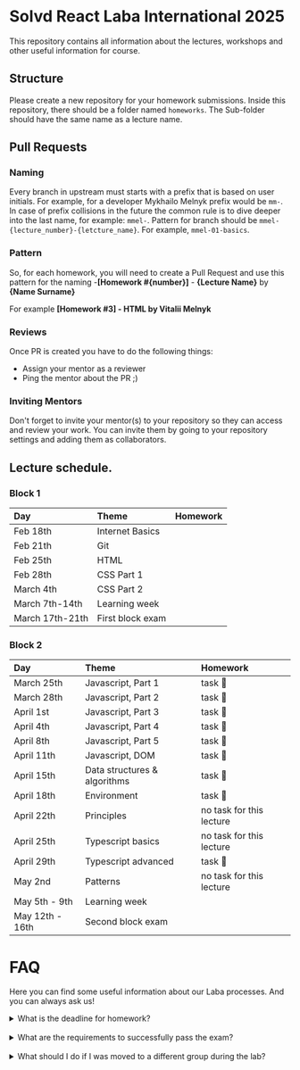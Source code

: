 # Solvd React Laba International 2025

This repository contains all information about the lectures, workshops and other useful information
for course.

## Structure

Please create a new repository for your homework submissions. Inside this repository, there should
be a folder named `homeworks`. The Sub-folder should have the same name as a lecture name.

## Pull Requests

### Naming

Every branch in upstream must starts with a prefix that is based on user initials. For example, for
a developer Mykhailo Melnyk prefix would be `mm-`. In case of prefix collisions in the future the
common rule is to dive deeper into the last name, for example: `mmel-`. Pattern for branch should be
`mmel-{lecture_number}-{letcture_name}`. For example, `mmel-01-basics`.

### Pattern

So, for each homework, you will need to create a Pull Request and use this pattern for the
naming -**[Homework #{number}]** - **{Lecture Name}** by **{Name Surname}**

For example **[Homework #3] - HTML by Vitalii Melnyk**

### Reviews

Once PR is created you have to do the following things:

- Assign your mentor as a reviewer
- Ping the mentor about the PR ;)

### Inviting Mentors

Don't forget to invite your mentor(s) to your repository so they can access and review your work.
You can invite them by going to your repository settings and adding them as collaborators.

## Lecture schedule.

### Block 1

| Day             | Theme            | Homework |
| :-------------- | :--------------- | :------- |
| Feb 18th        | Internet Basics  |          |
| Feb 21th        | Git              |          |
| Feb 25th        | HTML             |          |
| Feb 28th        | CSS Part 1       |          |
| March 4th       | CSS Part 2       |          |
| March 7th-14th  | Learning week    |          |
| March 17th-21th | First block exam |          |

### Block 2

| Day              | Theme                                                                                  | Homework                                                        |
| :--------------- | :------------------------------------------------------------------------------------- | :-------------------------------------------------------------- |
| March 25th       | Javascript, Part 1                             | task 🔗      |
| March 28th       | Javascript, Part 2                             | task 🔗      |
| April 1st        | Javascript, Part 3                             | task 🔗      |
| April 4th        | Javascript, Part 4                             | task 🔗      |
| April 8th        | Javascript, Part 5                             | task 🔗      |
| April 11th       | Javascript, DOM                                | task 🔗      |
| April 15th       | Data structures & algorithms                   | task 🔗      |
| April 18th       | Environment                                    | task 🔗      |
| April 22th       | Principles                                     | no task for this lecture|
| April 25th       | Typescript basics                              | no task for this lecture|
| April 29th       | Typescript advanced                            | task 🔗      |
| May 2nd          | Patterns                                       | no task for this lecture|
| May 5th - 9th    | Learning week                                  |                         |
| May 12th - 16th  | Second block exam                              |                         |

# FAQ

Here you can find some useful information about our Laba processes. And you can always ask us!

<details>
<summary>What is the deadline for homework?</summary>

The deadline for all homework assignments is the next lecture, unless otherwise changed by your mentor.

</details>
<br>

<details>
<summary>What are the requirements to successfully pass the exam?</summary>

Your exam result depends on whether you've submitted all assignments during the block, as well as your performance in the theoretical and practical parts of the exam. Based on your results, a decision will be made on whether you proceed to the next stage.

</details>
<br>
<details>
<summary>What should I do if I was moved to a different group during the lab?</summary>

Sometimes we need to rebalance groups after the exams. If you were moved to a different group after a block, it means you were assigned to a different mentor's group. If you have any additional questions, feel free to reach out to any of the mentors — we’re always happy to help!

</details>

<br>
<br>
